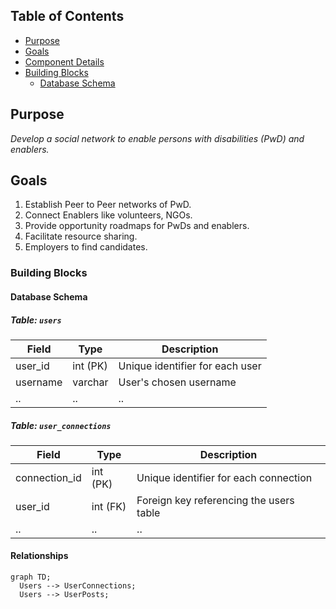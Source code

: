## Table of Contents
- [Purpose](#purpose)
- [Goals](#goals)
- [Component Details](#component-details)
- [Building Blocks](#building-blocks)
    - [Database Schema](#database-schema)

## Purpose
*Develop a social network to enable persons with disabilities (PwD) and enablers.*

## Goals
1. Establish Peer to Peer networks of PwD.
2. Connect Enablers like volunteers, NGOs.
3. Provide opportunity roadmaps for PwDs and enablers. 
4. Facilitate resource sharing. 
5. Employers to find candidates.


### Building Blocks
#### Database Schema
##### Table: `users`
| Field | Type | Description |
| -------- | -------- | -------- |
| user_id | int (PK) | Unique identifier for each user |
| username | varchar | User's chosen username |
| .. | .. | .. |

##### Table: `user_connections`
| Field | Type | Description |
| -------- | -------- | -------- |
| connection_id | int (PK) | Unique identifier for each connection |
| user_id | int (FK) | Foreign key referencing the users table |
| .. | .. | .. |

#### Relationships
```mermaid
graph TD;
  Users --> UserConnections;
  Users --> UserPosts;
``````
